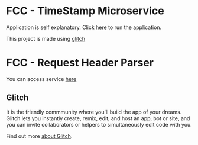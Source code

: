 FCC - TimeStamp Microservice
============================

Application is self explanatory. Click [here](https://path-turner-date-api.glitch.me) to run the application.

This project is made using [glitch](https://glitch.com/)


FCC - Request Header Parser
===========================
You can access service [here](https://path-turner-date-api.glitch.me/api/ip)

**Glitch** 
-----------
It is the friendly commmunity where you'll build the app of your dreams. Glitch lets you instantly create, remix, edit, and host an app, bot or site, and you can invite collaborators or helpers to simultaneously edit code with you.

Find out more [about Glitch](https://glitch.com/about).
